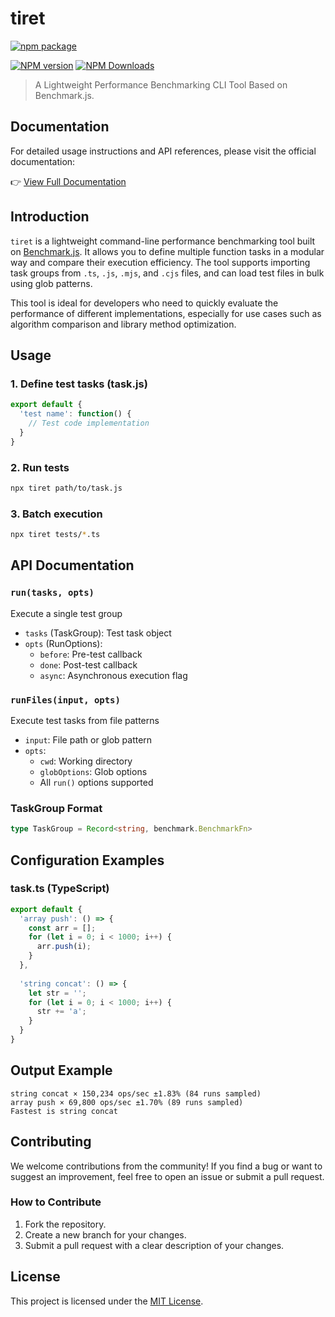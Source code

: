 # tiret

[![npm package](https://nodei.co/npm/tiret.png?downloads=true&downloadRank=true&stars=true)](https://www.npmjs.com/package/tiret)

[![NPM version](https://img.shields.io/npm/v/tiret.svg?style=flat)](https://npmjs.org/package/tiret)
[![NPM Downloads](https://img.shields.io/npm/dm/tiret.svg?style=flat)](https://npmjs.org/package/tiret)

> A Lightweight Performance Benchmarking CLI Tool Based on Benchmark.js.

## Documentation

For detailed usage instructions and API references, please visit the official documentation:

👉 [View Full Documentation](https://fengxinming.github.io/cli-collection/modules/tiret/)

## Introduction

`tiret` is a lightweight command-line performance benchmarking tool built on [Benchmark.js](https://benchmarkjs.com/). It allows you to define multiple function tasks in a modular way and compare their execution efficiency. The tool supports importing task groups from `.ts`, `.js`, `.mjs`, and `.cjs` files, and can load test files in bulk using glob patterns.

This tool is ideal for developers who need to quickly evaluate the performance of different implementations, especially for use cases such as algorithm comparison and library method optimization.

## Usage

### 1. Define test tasks (task.js)
```javascript
export default {
  'test name': function() {
    // Test code implementation
  }
}
```

### 2. Run tests
```bash
npx tiret path/to/task.js
```

### 3. Batch execution
```bash
npx tiret tests/*.ts
```

## API Documentation

### `run(tasks, opts)`
Execute a single test group
- `tasks` (TaskGroup): Test task object
- `opts` (RunOptions): 
  - `before`: Pre-test callback
  - `done`: Post-test callback
  - `async`: Asynchronous execution flag

### `runFiles(input, opts)`
Execute test tasks from file patterns
- `input`: File path or glob pattern
- `opts`:
  - `cwd`: Working directory
  - `globOptions`: Glob options
  - All `run()` options supported

### TaskGroup Format
```typescript
type TaskGroup = Record<string, benchmark.BenchmarkFn>
```

## Configuration Examples
### task.ts (TypeScript)
```typescript
export default {
  'array push': () => {
    const arr = [];
    for (let i = 0; i < 1000; i++) {
      arr.push(i);
    }
  },
  
  'string concat': () => {
    let str = '';
    for (let i = 0; i < 1000; i++) {
      str += 'a';
    }
  }
}
```

## Output Example
```
string concat × 150,234 ops/sec ±1.83% (84 runs sampled)
array push × 69,800 ops/sec ±1.70% (89 runs sampled)
Fastest is string concat
```

## Contributing

We welcome contributions from the community! If you find a bug or want to suggest an improvement, feel free to open an issue or submit a pull request.

### How to Contribute
1. Fork the repository.
2. Create a new branch for your changes.
3. Submit a pull request with a clear description of your changes.

## License

This project is licensed under the [MIT License](LICENSE).
